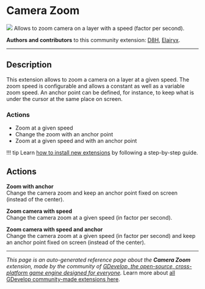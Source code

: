 # Camera Zoom

<img src="https://resources.gdevelop-app.com/assets/Icons/Line Hero Pack/Master/SVG/UI Essentials/UI Essentials_zoom_in_plus.svg" class="extension-icon"></img>
Allows to zoom camera on a layer with a speed (factor per second).

**Authors and contributors** to this community extension: [D8H](https://gd.games/D8H), [Elairyx](https://gd.games/Elairyx).

---

## Description

This extension allows to zoom a camera on a layer at a given speed. The zoom speed is configurable and allows a constant as well as a variable zoom speed. An anchor point can be defined, for instance, to keep what is under the cursor at the same place on screen.

### Actions


- Zoom at a given speed
- Change the zoom with an anchor point
- Zoom at a given speed and with an anchor point

!!! tip
    Learn [how to install new extensions](/gdevelop5/extensions/search) by following a step-by-step guide.

## Actions

**Zoom with anchor**  
Change the camera zoom and keep an anchor point fixed on screen (instead of the center).

**Zoom camera with speed**  
Change the camera zoom at a given speed (in factor per second).

**Zoom camera with speed and anchor**  
Change the camera zoom at a given speed (in factor per second) and keep an anchor point fixed on screen (instead of the center).



---

*This page is an auto-generated reference page about the **Camera Zoom** extension, made by the community of [GDevelop, the open-source, cross-platform game engine designed for everyone](https://gdevelop.io/).* Learn more about [all GDevelop community-made extensions here](/gdevelop5/extensions).